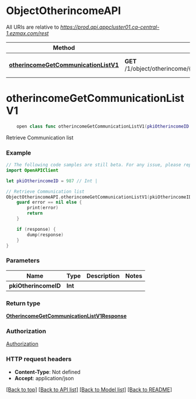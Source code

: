 # ObjectOtherincomeAPI

All URIs are relative to *https://prod.api.appcluster01.ca-central-1.ezmax.com/rest*

Method | HTTP request | Description
------------- | ------------- | -------------
[**otherincomeGetCommunicationListV1**](ObjectOtherincomeAPI.md#otherincomegetcommunicationlistv1) | **GET** /1/object/otherincome/{pkiOtherincomeID}/getCommunicationList | Retrieve Communication list


# **otherincomeGetCommunicationListV1**
```swift
    open class func otherincomeGetCommunicationListV1(pkiOtherincomeID: Int, completion: @escaping (_ data: OtherincomeGetCommunicationListV1Response?, _ error: Error?) -> Void)
```

Retrieve Communication list



### Example
```swift
// The following code samples are still beta. For any issue, please report via http://github.com/OpenAPITools/openapi-generator/issues/new
import OpenAPIClient

let pkiOtherincomeID = 987 // Int | 

// Retrieve Communication list
ObjectOtherincomeAPI.otherincomeGetCommunicationListV1(pkiOtherincomeID: pkiOtherincomeID) { (response, error) in
    guard error == nil else {
        print(error)
        return
    }

    if (response) {
        dump(response)
    }
}
```

### Parameters

Name | Type | Description  | Notes
------------- | ------------- | ------------- | -------------
 **pkiOtherincomeID** | **Int** |  | 

### Return type

[**OtherincomeGetCommunicationListV1Response**](OtherincomeGetCommunicationListV1Response.md)

### Authorization

[Authorization](../README.md#Authorization)

### HTTP request headers

 - **Content-Type**: Not defined
 - **Accept**: application/json

[[Back to top]](#) [[Back to API list]](../README.md#documentation-for-api-endpoints) [[Back to Model list]](../README.md#documentation-for-models) [[Back to README]](../README.md)

